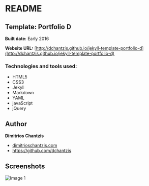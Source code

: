 # README

## Template: Portfolio D
**Built date:** Early 2016

**Website URL:** [http://dchantzis.github.io/jekyll-template-portfolio-d](http://dchantzis.github.io/jekyll-template-portfolio-d)


### Technologies and tools used:

- HTML5
- CSS3
- Jekyll
- Markdown
- YAML
- javaScript
- jQuery

## Author

**Dimitrios Chantzis**
- [dimitrioschantzis.com](http://www.dimitrioschantzis.com)
- <https://github.com/dchantzis>

## Screenshots
![Image 1](http://dchantzis.github.io/jekyll-template-portfolio-d/assets/img/screenshots/screenshot-01.png)
